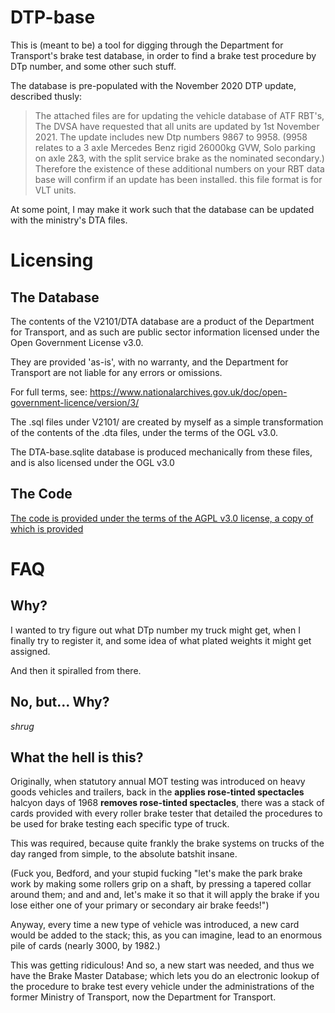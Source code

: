 # DTP-base

This is (meant to be) a tool for digging through the Department for
Transport's brake test database, in order to find a brake test
procedure by DTp number, and some other such stuff.

The database is pre-populated with the November 2020 DTP update,
described thusly:

> The attached files are for updating the vehicle database of ATF RBT's,
> The DVSA have requested that all units are updated by 1st
> November 2021. The update includes new Dtp numbers 9867 to 9958. (9958
> relates to a 3 axle Mercedes Benz rigid 26000kg GVW, Solo parking on
> axle 2&3, with the split service brake as the nominated secondary.)
> Therefore the existence of these additional numbers on your RBT data
> base will confirm if an update has been installed. this file format is
> for VLT units.

At some point, I may make it work such that the database can be
updated with the ministry's DTA files.

# Licensing

## The Database
The contents of the V2101/DTA database are a product of the Department
for Transport, and as such are public sector information licensed
under the Open Government License v3.0.

They are provided 'as-is', with no warranty, and the Department for
Transport are not liable for any errors or omissions.

For full terms, see:
https://www.nationalarchives.gov.uk/doc/open-government-licence/version/3/

The .sql files under V2101/ are created by myself as a simple
transformation of the contents of the .dta files, under the terms of
the OGL v3.0.

The DTA-base.sqlite database is produced mechanically from these
files, and is also licensed under the OGL v3.0

## The Code

[The code is provided under the terms of the AGPL v3.0 license, a copy
of which is provided](LICENSE.md)


# FAQ

## Why?

I wanted to try figure out what DTp number my truck might get, when I
finally try to register it, and some idea of what plated weights it
might get assigned.

And then it spiralled from there.

## No, but... Why?

*shrug*

## What the hell is this?

Originally, when statutory annual MOT testing was introduced on heavy
goods vehicles and trailers, back in the **applies rose-tinted
spectacles** halcyon days of 1968 **removes rose-tinted spectacles**,
there was a stack of cards provided with every roller brake tester
that detailed the procedures to be used for brake testing each
specific type of truck.

This was required, because quite frankly the brake systems on trucks
of the day ranged from simple, to the absolute batshit insane.

(Fuck you, Bedford, and your stupid fucking "let's make the park brake
work by making some rollers grip on a shaft, by pressing a tapered
collar around them; and and and, let's make it so that it will apply
the brake if you lose either one of your primary or secondary air
brake feeds!")

Anyway, every time a new type of vehicle was introduced, a new card
would be added to the stack; this, as you can imagine, lead to an
enormous pile of cards (nearly 3000, by 1982.)

This was getting ridiculous! And so, a new start was needed, and thus
we have the Brake Master Database; which lets you do an electronic
lookup of the procedure to brake test every vehicle under the
administrations of the former Ministry of Transport, now the
Department for Transport.
